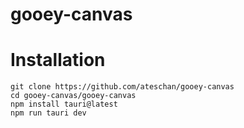 # gooey-canvas


# Installation
```
git clone https://github.com/ateschan/gooey-canvas 
cd gooey-canvas/gooey-canvas
npm install tauri@latest
npm run tauri dev
```
